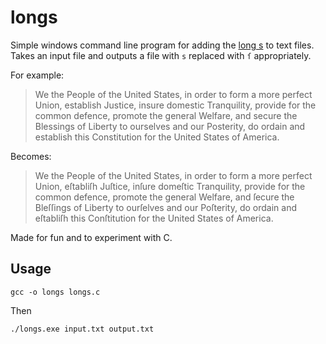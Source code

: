 # longs
Simple windows command line program for adding the [long s](https://en.wikipedia.org/wiki/Long_s) to text files. Takes an input file and outputs a file with `s` replaced with `ſ` appropriately.

For example:
> We the People of the United States, in order to form a more perfect Union, establish Justice, insure domestic Tranquility, provide for the common defence, promote the general Welfare, and secure the Blessings of Liberty to ourselves and our Posterity, do ordain and establish this Constitution for the United States of America.

Becomes:

> We the People of the United States, in order to form a more perfect Union, eſtabliſh Juſtice, inſure domeſtic Tranquility, provide for the common defence, promote the general Welfare, and ſecure the Bleſſings of Liberty to ourſelves and our Poſterity, do ordain and eſtabliſh this Conſtitution for the United States of America.

Made for fun and to experiment with C.

## Usage
```
gcc -o longs longs.c
```
Then
```
./longs.exe input.txt output.txt
```
